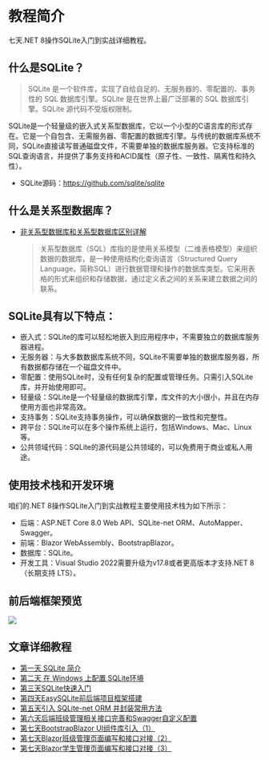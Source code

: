 # 教程简介

七天.NET 8操作SQLite入门到实战详细教程。

## 什么是SQLite？

> SQLite 是一个软件库，实现了自给自足的、无服务器的、零配置的、事务性的 SQL 数据库引擎。SQLite 是在世界上最广泛部署的 SQL 数据库引擎。SQLite 源代码不受版权限制。

SQLite是一个轻量级的嵌入式关系型数据库，它以一个小型的C语言库的形式存在。它是一个自包含、无需服务器、零配置的数据库引擎。与传统的数据库系统不同，SQLite直接读写普通磁盘文件，不需要单独的数据库服务器。它支持标准的SQL查询语言，并提供了事务支持和ACID属性（原子性、一致性、隔离性和持久性）。

- SQLite源码：https://github.com/sqlite/sqlite

## 什么是关系型数据库？

- [非关系型数据库和关系型数据库区别详解](https://mp.weixin.qq.com/s/EL3KvDii2_Z8E5Ji0xQ_8Q)
  
  > 关系型数据库（SQL）库指的是使用关系模型（二维表格模型）来组织数据的数据库，是一种使用结构化查询语言（Structured Query Language，简称SQL）进行数据管理和操作的数据库类型。它采用表格的形式来组织和存储数据，通过定义表之间的关系来建立数据之间的联系。

## SQLite具有以下特点：

- 嵌入式：SQLite的库可以轻松地嵌入到应用程序中，不需要独立的数据库服务器进程。
- 无服务器：与大多数数据库系统不同，SQLite不需要单独的数据库服务器，所有数据都存储在一个磁盘文件中。
- 零配置：使用SQLite时，没有任何复杂的配置或管理任务。只需引入SQLite库，并开始使用即可。
- 轻量级：SQLite是一个轻量级的数据库引擎，库文件的大小很小，并且在内存使用方面也非常高效。
- 支持事务：SQLite支持事务操作，可以确保数据的一致性和完整性。
- 跨平台：SQLite可以在多个操作系统上运行，包括Windows、Mac、Linux等。
- 公共领域代码：SQLite的源代码是公共领域的，可以免费用于商业或私人用途。

## 使用技术栈和开发环境

咱们的.NET 8操作SQLite入门到实战教程主要使用技术栈为如下所示：

- 后端：ASP.NET Core 8.0 Web API、SQLite-net ORM、AutoMapper、Swagger。
- 前端：Blazor WebAssembly、BootstrapBlazor。
- 数据库：SQLite。
- 开发工具：Visual Studio 2022需要升级为v17.8或者更高版本才支持.NET 8（长期支持 LTS）。

## 前后端框架预览

![](https://files.mdnice.com/user/16275/477ac075-b405-45c1-bd83-d740fe4384b9.png)

## 文章详细教程

- [第一天 SQLite 简介](https://mp.weixin.qq.com/s/wCKjqDv2hpvsu-01meSMNA)
- [第二天 在 Windows 上配置 SQLite环境](https://mp.weixin.qq.com/s/fbsLOfE1gQLG3OPpz3UZMA)
- [第三天SQLite快速入门](https://mp.weixin.qq.com/s/wgMDqIdaQsMfOuiLl07ggw)
- [第四天EasySQLite前后端项目框架搭建](https://mp.weixin.qq.com/s/RTqRsTrzn7LdTBcMmBtkVw)
- [第五天引入 SQLite-net ORM 并封装常用方法](https://mp.weixin.qq.com/s/RIT7HnPlrLg5KFtJ6a_Biw)
- [第六天后端班级管理相关接口完善和Swagger自定义配置](https://mp.weixin.qq.com/s/dI6tb7WtOyB6p1iqYraH5g)
- [第七天BootstrapBlazor UI组件库引入（1）](https://mp.weixin.qq.com/s/UIeKSqym8ibLRvDwra8aww)
- [第七天Blazor班级管理页面编写和接口对接（2）](https://mp.weixin.qq.com/s/lpXu5Hx_3F7nf970iBo-5A)
- [第七天Blazor学生管理页面编写和接口对接（3）](https://mp.weixin.qq.com/s/9a6y8Lw1kGSjfddLQhQRoQ)


